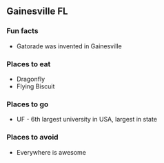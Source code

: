 ## Gainesville FL

### Fun facts
- Gatorade was invented in Gainesville

### Places to eat
- Dragonfly
- Flying Biscuit

### Places to go
- UF - 6th largest university in USA, largest in state

### Places to avoid
- Everywhere is awesome
